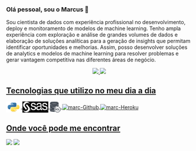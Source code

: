 ### Olá pessoal, sou o Marcus 👋
Sou cientista de dados com experiência profissional no desenvolvimento, deploy e monitoramento de modelos de machine learning. Tenho ampla experiência com exploração e análise de grandes volumes de dados e elaboração de soluções analíticas para a geração de insights que permitam identificar oportunidades e melhorias. Assim, posso desenvolver soluções de analytics e modelos de machine learning para resolver problemas e gerar vantagem competitiva nas diferentes áreas de negócio.

<div align="center">
  <a href="https://github.com/mvpalheta">
  <img height="150em" src="https://github-readme-stats.vercel.app/api?username=mvpalheta&show_icons=true&theme=dracula&include_all_commits=true&count_private=true"/>
  <img width="450" src="https://github-readme-stats.vercel.app/api/top-langs/?username=mvpalheta&layout=compact&langs_count=7&theme=dracula"/>
</div>

## Tecnologias que utilizo no meu dia a dia  
<img align="center" alt="marc-Python" height="30" width="40" src="https://raw.githubusercontent.com/devicons/devicon/master/icons/python/python-original.svg">
<img align="center" alt="marc-SAS" height="30" width="70" src="https://github.com/mvpalheta/mvpalheta/blob/main/sas_logo_icon_white.png">  
<img align="center" alt="marc-SQL" height="30" width="30" src="https://github.com/mvpalheta/mvpalheta/blob/main/SQL_icon.JPG">
<img align="center" alt="marc-Github" height="30" width="40" src="https://cdn.jsdelivr.net/gh/devicons/devicon/icons/github/github-original.svg">
<img align="center" alt="marc-Heroku" height="30" width="40" src="https://cdn.jsdelivr.net/gh/devicons/devicon/icons/heroku/heroku-plain-wordmark.svg">

## Onde você pode me encontrar
<div> 
  <a href="https://www.linkedin.com/in/mvpalheta" target="_blank"><img src="https://img.shields.io/badge/-LinkedIn-%230077B5?style=for-the-badge&logo=linkedin&logoColor=white" target="_blank"></a>  
  <a href = "mailto:mvpalheta@gmail.com"><img src="https://img.shields.io/badge/-Gmail-%23333?style=for-the-badge&logo=gmail&logoColor=white" target="_blank"></a>
</div>
       
          
